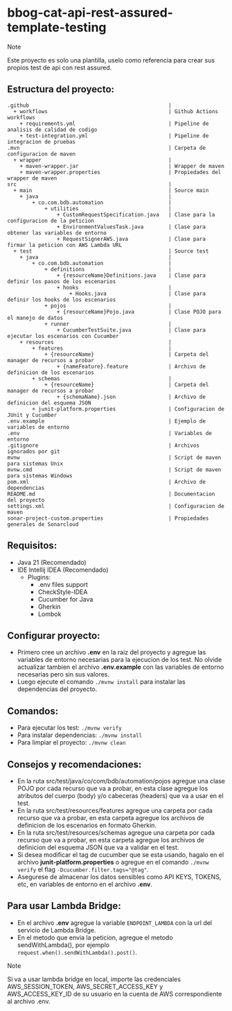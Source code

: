 # bbog-cat-api-rest-assured-template-testing

> [!NOTE]
> Este proyecto es solo una plantilla, uselo como referencia para crear sus propios test de api con rest assured.

## Estructura del proyecto:

```
.github                                             |
  + workflows                                       | Github Actions workflows
    + requirements.yml                              | Pipeline de analisis de calidad de codigo
    + test-integration.yml                          | Pipeline de integracion de pruebas
.mvn                                                | Carpeta de configuracion de maven
  + wrapper                                         |
    + maven-wrapper.jar                             | Wrapper de maven
    + maven-wrapper.properties                      | Propiedades del wrapper de maven
src                                                 |
  + main                                            | Source main
    + java                                          |
        + co.com.bdb.automation                     |
            + utilities                             | 
                + CustomRequestSpecification.java   | Clase para la configuracion de la peticion
                + EnvironmentValuesTask.java        | Clase para obtener las variables de entorno
                + RequestSignerAWS.java             | Clase para firmar la peticion con AWS Lambda URL
  + test                                            | Source test
    + java                                          | 
        + co.com.bdb.automation                     |
            + definitions                           |
                + {resourceName}Definitions.java    | Clase para definir los pasos de los escenarios
                + hooks                             |
                    + Hooks.java                    | Clase para definir los hooks de los escenarios
            + pojos                                 |
                + {resourceName}Pojo.java           | Clase POJO para el manejo de datos
            + runner                                |
                + CucumberTestSuite.java            | Clase para ejecutar los escenarios con Cucumber
    + resources                                     |
        + features                                  |
            + {resourceName}                        | Carpeta del manager de recursos a probar
                + {nameFeature}.feature             | Archivo de definicion de los escenarios
        + schemas                                   |
            + {resourceName}                        | Carpeta del manager de recursos a probar
                + {schemaName}.json                 | Archivo de definicion del esquema JSON
        + junit-platform.properties                 | Configuracion de JUnit y Cucumber
.env.example                                        | Ejemplo de variables de entorno
.env                                                | Variables de entorno
.gitignore                                          | Archivos ignorados por git
mvnw                                                | Script de maven para sistemas Unix
mvnw.cmd                                            | Script de maven para sistemas Windows
pom.xml                                             | Archivo de dependencias
README.md                                           | Documentacion del proyecto
settings.xml                                        | Configuracion de maven
sonar-project-custom.properties                     | Propiedades generales de Sonarcloud
```

## Requisitos:
- Java 21 (Recomendado)
- IDE Intellij IDEA (Recomendado)
    * Plugins:
        - .env files support
        - CheckStyle-IDEA
        - Cucumber for Java
        - Gherkin
        - Lombok

## Configurar proyecto:

- Primero cree un archivo **.env** en la raiz del proyecto y agregue las variables de entorno necesarias para la ejecucion de los test. No olvide actualizar tambien el archivo **.env.example** con las variables de entorno necesarias pero sin sus valores.
- Luego ejecute el comando `./mvnw install` para instalar las dependencias del proyecto.

## Comandos:
- Para ejecutar los test: `./mvnw verify`
- Para instalar dependencias: `./mvnw install`
- Para limpiar el proyecto: `./mvnw clean`

## Consejos y recomendaciones:
- En la ruta src/test/java/co/com/bdb/automation/pojos agregue una clase POJO por cada recurso que va a probar, en esta clase agregue los atributos del cuerpo (body) y/o cabeceras (headers) que va a usar en el test.
- En la ruta src/test/resources/features agregue una carpeta por cada recurso que va a probar, en esta carpeta agregue los archivos de definicion de los escenarios en formato Gherkin.
- En la ruta src/test/resources/schemas agregue una carpeta por cada recurso que va a probar, en esta carpeta agregue los archivos de definicion del esquema JSON que va a validar en el test.
- Si desea modificar el tag de cucumber que se esta usando, hagalo en el archivo **junit-platform.properties** o agregue en el comando `./mvnw verify` el flag `-Dcucumber.filter.tags="@tag"`.
- Asegurese de almacenar los datos sensibles como API KEYS, TOKENS, etc, en variables de entorno en el archivo **.env**.

## Para usar Lambda Bridge:
- En el archivo **.env** agregue la variable `ENDPOINT_LAMBDA` con la url del servicio de Lambda Bridge.
- En el metodo que envia la peticion, agregue el metodo sendWithLambda(), por ejemplo `request.when().sendWithLambda().post()`.

> [!NOTE]
> Si va a usar lambda bridge en local, importe las credenciales AWS_SESSION_TOKEN, AWS_SECRET_ACCESS_KEY y AWS_ACCESS_KEY_ID de su usuario en la cuenta de AWS correspondiente al archivo .env.
